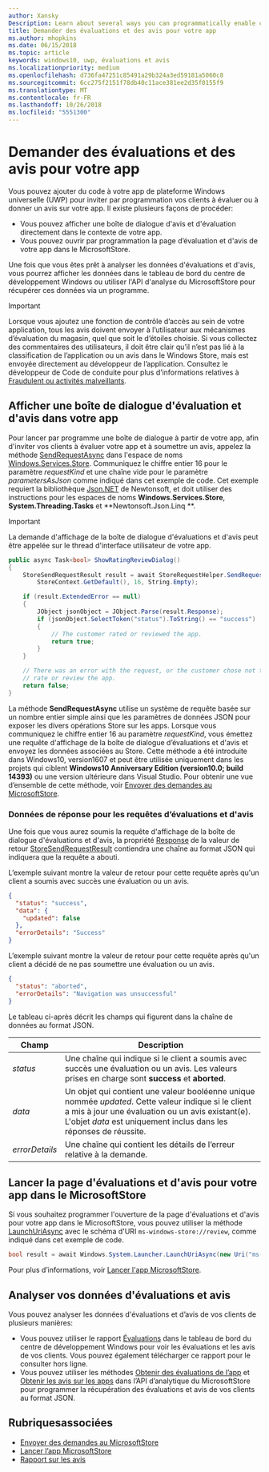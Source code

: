 ```yaml
---
author: Xansky
Description: Learn about several ways you can programmatically enable customers to rate and review your app.
title: Demander des évaluations et des avis pour votre app
ms.author: mhopkins
ms.date: 06/15/2018
ms.topic: article
keywords: windows10, uwp, évaluations et avis
ms.localizationpriority: medium
ms.openlocfilehash: d736fa47251c85491a29b324a3ed59181a5060c8
ms.sourcegitcommit: 6cc275f2151f78db40c11ace381ee2d35f0155f9
ms.translationtype: MT
ms.contentlocale: fr-FR
ms.lasthandoff: 10/26/2018
ms.locfileid: "5551300"
---
```

# <a name="request-ratings-and-reviews-for-your-app"></a>Demander des évaluations et des avis pour votre app

Vous pouvez ajouter du code à votre app de plateforme Windows universelle (UWP) pour inviter par programmation vos clients à évaluer ou à donner un avis sur votre app. Il existe plusieurs façons de procéder:
* Vous pouvez afficher une boîte de dialogue d'avis et d'évaluation directement dans le contexte de votre app.
* Vous pouvez ouvrir par programmation la page d’évaluation et d'avis de votre app dans le MicrosoftStore.

Une fois que vous êtes prêt à analyser les données d'évaluations et d'avis, vous pourrez afficher les données dans le tableau de bord du centre de développement Windows ou utiliser l'API d'analyse du MicrosoftStore pour récupérer ces données via un programme.

> [!IMPORTANT]
> Lorsque vous ajoutez une fonction de contrôle d’accès au sein de votre application, tous les avis doivent envoyer à l’utilisateur aux mécanismes d’évaluation du magasin, quel que soit le d’étoiles choisie. Si vous collectez des commentaires des utilisateurs, il doit être clair qu’il n’est pas lié à la classification de l’application ou un avis dans le Windows Store, mais est envoyée directement au développeur de l’application. Consultez le développeur de Code de conduite pour plus d’informations relatives à [Fraudulent ou activités malveillants](https://docs.microsoft.com/legal/windows/agreements/store-developer-code-of-conduct#3-fraudulent-or-dishonest-activities).

## <a name="show-a-rating-and-review-dialog-in-your-app"></a>Afficher une boîte de dialogue d'évaluation et d'avis dans votre app

Pour lancer par programme une boîte de dialogue à partir de votre app, afin d'inviter vos clients à évaluer votre app et à soumettre un avis, appelez la méthode [SendRequestAsync](https://docs.microsoft.com/uwp/api/windows.services.store.storerequesthelper.sendrequestasync) dans l'espace de noms [Windows.Services.Store](https://docs.microsoft.com/uwp/api/windows.services.store). Communiquez le chiffre entier 16 pour le paramètre *requestKind* et une chaîne vide pour le paramètre *parametersAsJson* comme indiqué dans cet exemple de code. Cet exemple requiert la bibliothèque [Json.NET](http://www.newtonsoft.com/json) de Newtonsoft, et doit utiliser des instructions pour les espaces de noms **Windows.Services.Store**, **System.Threading.Tasks** et **Newtonsoft.Json.Linq **.

> [!IMPORTANT]
> La demande d'affichage de la boîte de dialogue d'évaluations et d'avis peut être appelée sur le thread d'interface utilisateur de votre app.

```csharp
public async Task<bool> ShowRatingReviewDialog()
{
    StoreSendRequestResult result = await StoreRequestHelper.SendRequestAsync(
        StoreContext.GetDefault(), 16, String.Empty);

    if (result.ExtendedError == null)
    {
        JObject jsonObject = JObject.Parse(result.Response);
        if (jsonObject.SelectToken("status").ToString() == "success")
        {
            // The customer rated or reviewed the app.
            return true;
        }
    }

    // There was an error with the request, or the customer chose not to
    // rate or review the app.
    return false;
}
```

La méthode **SendRequestAsync** utilise un système de requête basée sur un nombre entier simple ainsi que les paramètres de données JSON pour exposer les divers opérations Store sur les apps. Lorsque vous communiquez le chiffre entier 16 au paramètre *requestKind*, vous émettez une requête d'affichage de la boîte de dialogue d’évaluations et d'avis et envoyez les données associées au Store. Cette méthode a été introduite dans Windows10, version1607 et peut être utilisée uniquement dans les projets qui ciblent **Windows10 Anniversary Edition (version10.0; build 14393)** ou une version ultérieure dans Visual Studio. Pour obtenir une vue d’ensemble de cette méthode, voir [Envoyer des demandes au MicrosoftStore](send-requests-to-the-store.md).

### <a name="response-data-for-the-rating-and-review-request"></a>Données de réponse pour les requêtes d’évaluations et d'avis

Une fois que vous aurez soumis la requête d'affichage de la boîte de dialogue d'évaluations et d'avis, la propriété [Response](https://docs.microsoft.com/uwp/api/windows.services.store.storesendrequestresult.Response) de la valeur de retour [StoreSendRequestResult](https://docs.microsoft.com/uwp/api/windows.services.store.storesendrequestresult) contiendra une chaîne au format JSON qui indiquera que la requête a abouti.

L’exemple suivant montre la valeur de retour pour cette requête après qu'un client a soumis avec succès une évaluation ou un avis.

```json
{ 
  "status": "success", 
  "data": {
    "updated": false
  },
  "errorDetails": "Success"
}
```

L’exemple suivant montre la valeur de retour pour cette requête après qu'un client a décidé de ne pas soumettre une évaluation ou un avis.

```json
{ 
  "status": "aborted", 
  "errorDetails": "Navigation was unsuccessful"
}
```

Le tableau ci-après décrit les champs qui figurent dans la chaîne de données au format JSON.

|  Champ  |  Description  |
|----------------------|---------------|
|  *status*                   |  Une chaîne qui indique si le client a soumis avec succès une évaluation ou un avis. Les valeurs prises en charge sont  **success** et **aborted**.   |
|  *data*                   |  Un objet qui contient une valeur booléenne unique nommée *updated*. Cette valeur indique si le client a mis à jour une évaluation ou un avis existant(e). L'objet *data* est uniquement inclus dans les réponses de réussite.   |
|  *errorDetails*                   |  Une chaîne qui contient les détails de l’erreur relative à la demande. |

## <a name="launch-the-rating-and-review-page-for-your-app-in-the-store"></a>Lancer la page d'évaluations et d'avis pour votre app dans le MicrosoftStore

Si vous souhaitez programmer l'ouverture de la page d'évaluations et d'avis pour votre app dans le MicrosoftStore, vous pouvez utiliser la méthode [LaunchUriAsync](https://docs.microsoft.com/uwp/api/windows.system.launcher.launchuriasync) avec le schéma d'URI ```ms-windows-store://review```, comme indiqué dans cet exemple de code.

```csharp
bool result = await Windows.System.Launcher.LaunchUriAsync(new Uri("ms-windows-store://review/?ProductId=9WZDNCRFHVJL"));
```

Pour plus d’informations, voir [Lancer l'app MicrosoftStore](../launch-resume/launch-store-app.md).

## <a name="analyze-your-ratings-and-reviews-data"></a>Analyser vos données d'évaluations et avis

Vous pouvez analyser les données d'évaluations et d’avis de vos clients de plusieurs manières:
* Vous pouvez utiliser le rapport [Évaluations](../publish/reviews-report.md) dans le tableau de bord du centre de développement Windows pour voir les évaluations et les avis de vos clients. Vous pouvez également télécharger ce rapport pour le consulter hors ligne.
* Vous pouvez utiliser les méthodes [Obtenir des évaluations de l’app](get-app-ratings.md) et [Obtenir les avis sur les apps](get-app-reviews.md) dans l’API d’analytique du MicrosoftStore pour programmer la récupération des évaluations et avis de vos clients au format JSON.

## <a name="related-topics"></a>Rubriquesassociées

* [Envoyer des demandes au MicrosoftStore](send-requests-to-the-store.md)
* [Lancer l’app MicrosoftStore](../launch-resume/launch-store-app.md)
* [Rapport sur les avis](../publish/reviews-report.md)
